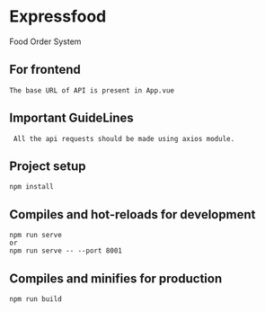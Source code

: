 # Expressfood
Food Order System

## For frontend
````
The base URL of API is present in App.vue
````

## Important GuideLines
````
 All the api requests should be made using axios module.
````
## Project setup
````
npm install
````
## Compiles and hot-reloads for development
````
npm run serve
or
npm run serve -- --port 8001
````

## Compiles and minifies for production
````
npm run build
````

